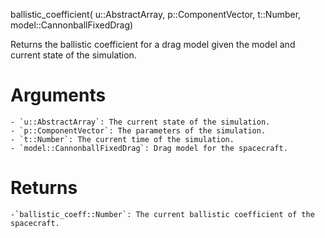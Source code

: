 ballistic_coefficient(     u::AbstractArray,      p::ComponentVector,      t::Number,      model::CannonballFixedDrag)

Returns the ballistic coefficient for a drag model given the model and current state of the simulation.

# Arguments

```
- `u::AbstractArray`: The current state of the simulation.
- `p::ComponentVector`: The parameters of the simulation.
- `t::Number`: The current time of the simulation.
- `model::CannonballFixedDrag`: Drag model for the spacecraft.
```

# Returns

```
-`ballistic_coeff::Number`: The current ballistic coefficient of the spacecraft.
```
